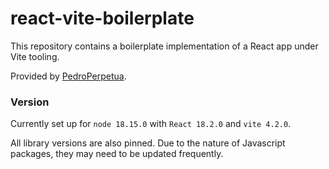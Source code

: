 react-vite-boilerplate
===
This repository contains a boilerplate implementation of a React app under Vite tooling.

Provided by [PedroPerpetua](https://github.com/PedroPerpetua).

### Version
Currently set up for `node 18.15.0` with `React 18.2.0` and `vite 4.2.0`.

All library versions are also pinned. Due to the nature of Javascript packages, they may need to be updated frequently.
